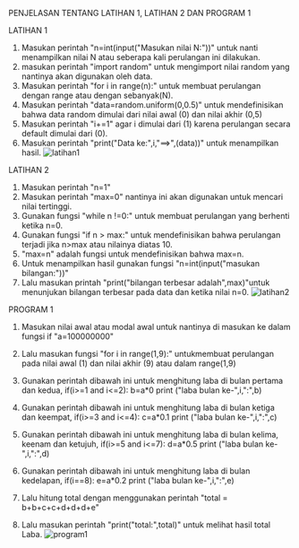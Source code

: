 PENJELASAN TENTANG LATIHAN 1, LATIHAN 2 DAN PROGRAM 1

LATIHAN 1   
  1. Masukan perintah "n=int(input("Masukan nilai N:"))" untuk nanti menampilkan nilai N atau seberapa kali perulangan ini dilakukan.
  2. masukan perintah "import random" untuk mengimport nilai random yang nantinya akan digunakan oleh data.
  3. Masukan perintah "for i in range(n):" untuk membuat perulangan dengan range atau dengan sebanyak(N).
  4. Masukan perintah "data=random.uniform(0,0.5)" untuk mendefinisikan bahwa data random dimulai dari nilai awal (0) dan nilai        akhir (0,5)
  5. Masukan perintah "i+=1" agar i dimulai dari (1) karena perulangan secara default dimulai dari (0).
  6. Masukan perintah "print("Data ke:",i,"==>",(data))" untuk menampilkan hasil.
![latihan1](https://user-images.githubusercontent.com/56971806/68416809-c5fc7e00-01c7-11ea-961f-b6aaac664b03.png)

LATIHAN 2
  1. Masukan perintah "n=1"
  2. Masukan perintah "max=0" nantinya ini akan digunakan untuk mencari nilai tertinggi.
  3. Gunakan fungsi "while n !=0:" untuk membuat perulangan yang berhenti ketika n=0.
  4. Gunakan fungsi "if n > max:" untuk mendefinisikan bahwa perulangan terjadi jika n>max atau nilainya diatas 10.
  5. "max=n" adalah fungsi untuk mendefinisikan bahwa max=n.
  6. Untuk menampilkan hasil gunakan fungsi "n=int(input("masukan bilangan:"))"
  7. Lalu masukan printah "print("bilangan terbesar adalah",max)"untuk menunjukan bilangan terbesar pada data dan ketika nilai n=0.
![latihan2](https://user-images.githubusercontent.com/56971806/68416812-c6951480-01c7-11ea-9a65-b10de6d6fbbc.png)

PROGRAM 1

  1. Masukan nilai awal atau modal awal untuk nantinya di masukan ke dalam fungsi if "a=100000000"
  2. Lalu masukan fungsi "for i in range(1,9):" untukmembuat perulangan pada nilai awal (1) dan nilai akhir (9) atau dalam range(1,9)
  3. Gunakan perintah dibawah ini untuk menghitung laba di bulan pertama dan kedua,
    if(i>=1 and i<=2):
        b=a*0
        print ("laba bulan ke-",i,":",b)
        
  4. Gunakan perintah dibawah ini untuk menghitung laba di bulan ketiga dan keempat,
    if(i>=3 and i<=4):
        c=a*0.1
        print ("laba bulan ke-",i,":",c)
        
  5. Gunakan perintah dibawah ini untuk menghitung laba di bulan kelima, keenam dan ketujuh,
    if(i>=5 and i<=7):
        d=a*0.5
        print ("laba bulan ke-",i,":",d)
        
  6. Gunakan perintah dibawah ini untuk menghitung laba di bulan kedelapan,
    if(i==8):
        e=a*0.2
        print ("laba bulan ke-",i,":",e)
        
  7. Lalu hitung total dengan menggunakan perintah "total = b+b+c+c+d+d+d+e"
  8. Lalu masukan perintah "print("total:",total)" untuk melihat hasil total Laba.
![program1](https://user-images.githubusercontent.com/56971806/68416813-c6951480-01c7-11ea-9db2-51dd7edcc676.png)
